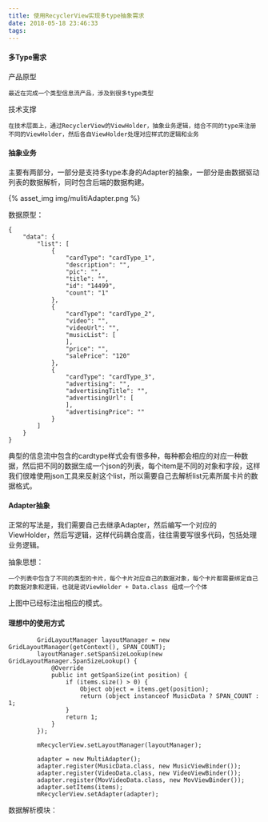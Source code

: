 ```yaml
---
title: 使用RecyclerView实现多type抽象需求
date: 2018-05-18 23:46:33
tags:
---
```


#### 多Type需求

   产品原型
   </br>
   
   ```
   最近在完成一个类型信息流产品，涉及到很多type类型
   ```
   
   技术支撑
   </br>
   
   ```
   在技术层面上，通过RecyclerView的ViewHolder，抽象业务逻辑，结合不同的type来注册不同的ViewHolder，然后各自ViewHolder处理对应样式的逻辑和业务
   ```
   
#### 抽象业务

主要有两部分，一部分是支持多type本身的Adapter的抽象，一部分是由数据驱动列表的数据解析，同时包含后端的数据构建。

{% asset_img img/mulitiAdapter.png %}

数据原型：
```
{
	"data": {
		"list": [
			{
				"cardType": "cardType_1",
				"description": "",
				"pic": "",
				"title": "",
				"id": "14499",
				"count": "1"
			},
			{
				"cardType": "cardType_2",
				"video": "",
				"videoUrl": "",
				"musicList": [
				],
				"price": "",
				"salePrice": "120"
			},
			{
				"cardType": "cardType_3",
				"advertising": "",
				"advertisingTitle": "",
				"advertisingUrl": [
				],
				"advertisingPrice": ""
			}
		]
	}
}
```

典型的信息流中包含的cardtype样式会有很多种，每种都会相应的对应一种数据，然后把不同的数据生成一个json的列表，每个item是不同的对象和字段，这样我们很难使用json工具来反射这个list，所以需要自己去解析list元素所属卡片的数据格式。


#### Adapter抽象

正常的写法是，我们需要自己去继承Adapter，然后编写一个对应的ViewHolder，然后写逻辑，这样代码耦合度高，往往需要写很多代码，包括处理业务逻辑。

抽象思想：

```
一个列表中包含了不同的类型的卡片，每个卡片对应自己的数据对象，每个卡片都需要绑定自己的数据对象和逻辑，也就是说ViewHolder + Data.class 组成一个个体

```

上图中已经标注出相应的模式。


#### 理想中的使用方式

```
        GridLayoutManager layoutManager = new GridLayoutManager(getContext(), SPAN_COUNT);
        layoutManager.setSpanSizeLookup(new GridLayoutManager.SpanSizeLookup() {
            @Override
            public int getSpanSize(int position) {
                if (items.size() > 0) {
                    Object object = items.get(position);
                    return (object instanceof MusicData ? SPAN_COUNT : 1;
                }
                return 1;
            }
        });

        mRecyclerView.setLayoutManager(layoutManager);

        adapter = new MultiAdapter();
        adapter.register(MusicData.class, new MusicViewBinder());
        adapter.register(VideoData.class, new VideoViewBinder());
        adapter.register(MovVideoData.class, new MovViewBinder());
        adapter.setItems(items);
        mRecyclerView.setAdapter(adapter);
```

数据解析模块：

```

```

   